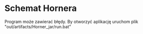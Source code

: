 # Schemat Hornera
Program może zawierać błędy. 
By otworzyć aplikację uruchom plik "out/artifacts/Horner_jar/run.bat"
